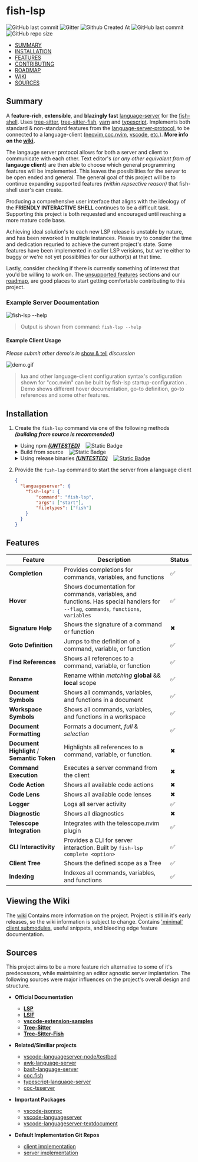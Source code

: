 
# fish-lsp
![GitHub last commit](https://img.shields.io/github/discussions/ndonfris/fish-lsp) 
![Gitter](https://img.shields.io/gitter/room/ndonfris/fish-lsp)
![Github Created At](https://img.shields.io/github/created-at/ndonfris/fish-lsp?labelColor=%23000&color=%234e6cfa)
![GitHub last commit](https://img.shields.io/github/last-commit/ndonfris/fish-lsp)
![GitHub repo size](https://img.shields.io/github/repo-size/ndonfris/fish-lsp)

- [SUMMARY](#summary)
- [INSTALLATION](#installation)
- [FEATURES](#features)
- [CONTRIBUTING](./docs/CONTRIBUTING.md)
- [ROADMAP](./docs/ROADMAP.md)
- [WIKI](#viewing-the-wiki)
- [SOURCES](#sources)

## Summary

A __feature-rich__, __extensible__, and __blazingly fast__ [language-server](https://github.com/microsoft/vscode-languageserver-node/tree/main/server/src/common) for the [fish-shell](https://fishshell.com/).
Uses [tree-sitter](https://tree-sitter.github.io/tree-sitter/), [tree-sitter-fish](https://github.com/ram02z/tree-sitter-fish), [yarn](https://yarnpkg.com/) and [typescript](https://www.typescriptlang.org/).
Implements both standard & non-standard features from the [language-server-protocol](https://microsoft.github.io/language-server-protocol/specifications/lsp/3.17/specification/#headerPart), to be connected to a language-client ([neovim](https://neovim.io/),[coc.nvim](https://github.com/neoclide/coc.nvim), [vscode](https://code.visualstudio.com/), [etc.](https://github.com/ndonfris/fish-lsp-language-clients)).
__More info on the [wiki](https://github.com/ndonfris/fish-lsp/wiki).__

The langauge server protocol allows for both a server and client to communicate
with each other. Text editor's (_or any other equivalent from of_ __langauge client__) are then able to choose which general
programming features will be implemented. This leaves the possibilities for the
server to be open ended and general. The general goal of this project will be
to continue expanding supported features _(within repsective reason)_ that
fish-shell user's can create.

Producing a comprehensive user interface that aligns with the ideology of the
__FRIENDLY INTERACTIVE SHELL__ continues to be a difficult task. Supporting this
project is both requested and encouraged until reaching a more mature code base.

Achieving ideal solution's to each new LSP release is unstable by nature,
and has been reworked in multiple instances. Please try to consider the time
and dedication requried to achieve the current project's state. Some features
have been implemented in earlier LSP verisions, but we're either to buggy
or we're not yet possiblities for our author(s) at that time.

Lastly, consider checking if there is currently something of interest that you'd be willing to work on.
The [unsupported features](#features) sections and our [roadmap](./docs/ROADMAP.md), are good places to start getting
comfortable contributing to this project.

<!-- Please try to be considerate of where you direct questions about questions that are related to -->
<!-- this project. Especially while the core team is currently undergoing the rust rewrite. It is -->
<!-- detrimental to  -->


<!-- This project aims to streamline to it's new user's will probably require some testing for maturity to continue. -->



<!-- expect for downloading this project, verified by  sharing specific solutions to the current -->
<!-- protocal iteration produces a multititude of benefits for  -->


<!-- differences will prevent  -->

<!-- improve the overall scope of support from other developers. -->
<!--  Which  -->

### Example Server Documentation

  ![fish-lsp --help](https://i.imgur.com/M6Zm3yW.png)

  > Output is shown from command: `fish-lsp --help`

#### Example Client Usage

_Please submit other demo's in_ [show & tell](https://github.com/ndonfris/fish-lsp/discussions/categories/show-and-tell) _discussion_

![demo.gif](https://github.com/ndonfris/fish-lsp/blob/fe52c7fb50173be7de80a4fa0db25ddc1e3a7498/fish-lsp-2024-4-25.gif)   
<!--- ![usage gif](https://media.giphy.com/media/v1.Y2lkPTc5MGI3NjExaWkwcDY5aTg1OGltbDV6cGh4cGU4a204cGd1aHd6MmNpMWRrZ2d1biZlcD12MV9pbnRlcm5hbF9naWZfYnlfaWQmY3Q9Zw/PdSL9U8GXwV8xECE8k/giphy.gif)--->
> lua and other language-client configuration syntax's
> configuration shown for "coc.nvim"
> can be built by fish-lsp startup-configuration <filetype>.
> Demo shows different hover documentation, go-to definition, go-to references
> and some other features.

<!-- ![helpmsg](https://i.imgur.com/Xypl9PN.png) -->
<!-- ![alt](https://player.vimeo.com/video/930061064?h=eaf4bb5804) -->
<!-- <iframe src="https://player.vimeo.com/video/930061064?h=eaf4bb5804" frameborder="0" webkitallowfullscreen mozallowfullscreen allowfullscreen></iframe> -->
<!-- <iframe src="https://player.vimeo.com/video/930061064?h=eaf4bb5804" width="640" height="360" frameborder="0" allow="autoplay; fullscreen; picture-in-picture" allowfullscreen></iframe> -->
<!-- <p><a href="https://vimeo.com/930061064">fish-lsp demo</a> from <a href="https://vimeo.com/user217605615">nick donfris</a> on <a href="https://vimeo.com">Vimeo</a>.</p> -->

## Installation

1. Create the `fish-lsp` command via one of the following methods ___(building
   from source is recommended)___

    <details>
    <!-- <summary>Using npm <b><i><ins>(UNTESTED, install from source is recommended)</ins></i></b>&nbsp;&nbsp;&nbsp;&nbsp;<img alt="Static Badge" src="https://img.shields.io/badge/recommended-white?style=plastic&logo=npm&logoColor=%235f5fd7&labelColor=%23000&color=%235f5fd7" wight="50%" /> -->
    <summary>Using npm <b><i><ins>(UNTESTED)</ins></i></b>&nbsp;&nbsp;&nbsp;&nbsp;<img alt="Static Badge" src="https://img.shields.io/badge/NOT_recommended-white?style=plastic&logo=npm&logoColor=%235f5fd7&labelColor=%23000&color=%235f5fd7" />
    </summary>

    ```fish
    npm i -g fish-lsp
    ```

    </details>
    <details>
    <summary>Build from source&nbsp;&nbsp;&nbsp;&nbsp;<img alt="Static Badge" src="https://img.shields.io/badge/for_contributing-blue?style=plastic&logo=devdotto&labelColor=grey" >
    </summary>

    - clone the repository

        ```fish
        git clone https://github.com/ndonfris/fish-lsp.git
        ```

    - enter the directory

         ```fish
         cd ./fish-lsp
         ```

    - run the install commands:

         ```fish
         yarn install # install dependencies
         ```

    </details>
    <details>
    <summary>Using release binaries <b><i><ins>(UNTESTED)</ins></i></b>&nbsp;&nbsp;&nbsp;&nbsp;<a href="https://github.com/ndonfris/fish-lsp/releases"><img alt="Static Badge" src="https://img.shields.io/badge/release%20branch-black?style=plastic&logo=powershell&logoColor=%23ce3df3&labelColor=%23000&color=%23ce3df3" ></a></summary>

    > ___Currently is not recommended for use as the release binaries are error
    > prone and not fully tested. Future `tsup` builds, should provide stability
    > across different installation enviornments.___

    - navigate to the [releases](https://github.com/ndonfris/fish-lsp/master/releases), and download the file for your OS

    - Rename file to fish-lsp (make sure the binary is executable as well)

        ```fish
        # cd to downloaded location 
        mv fish-lsp-linux fish-lsp 
        chmod +x ./fish-lsp
        ```

    - move the binary to your __\$PATH__:

        ```fish
        mv ./fish-lsp ~/.local/bin/fish-lsp
        ```

    </details>


1. Provide the `fish-lsp` command to start the server from a language client
    ```json
    {
      "languageserver": {
        "fish-lsp": {
            "command": "fish-lsp",
            "args": ["start"],
            "filetypes": ["fish"]
        }
      }
    }
   ```



## Features

| Feature | Description | Status |
| --- | --- | --- |
| __Completion__ | Provides completions for commands, variables, and functions | ✅ |
| __Hover__ | Shows documentation for commands, variables, and functions. Has special handlers for `--flag`, `commands`, `functions`, `variables` | ✅ |
| __Signature Help__ | Shows the signature of a command or function | ✖  |
| __Goto Definition__ | Jumps to the definition of a command, variable, or function | ✅ |
| __Find References__ | Shows all references to a command, variable, or function | ✅ |
| __Rename__ | Rename within _matching_ __global__ && __local__ scope | ✅ |
| __Document Symbols__ | Shows all commands, variables, and functions in a document | ✅ |
| __Workspace Symbols__ | Shows all commands, variables, and functions in a workspace | ✅ |
| __Document Formatting__ | Formats a document, _full_ & _selection_ | ✅ |
| __Document Highlight__ / __Semantic Token__ | Highlights all references to a command, variable, or function.  | ✖  |
| __Command Execution__ | Executes a server command from the client | ✖  |
| __Code Action__ | Shows all available code actions | ✖  |
| __Code Lens__ | Shows all available code lenses | ✖  |
| __Logger__ | Logs all server activity | ✅ |
| __Diagnostic__ | Shows all diagnostics | ✖  |
| __Telescope Integration__ | Integrates with the telescope.nvim plugin | ✅ |
| __CLI Interactivity__ | Provides a CLI for server interaction. Built by `fish-lsp complete <option>` | ✅ |
| __Client Tree__ | Shows the defined scope as a Tree | ✅ |
| __Indexing__ | Indexes all commands, variables, and functions | ✅ |

## Viewing the Wiki
The [wiki](https://github.com/ndonfris/fish-lsp/wiki)  Contains more information on the project. Project is still in it's early releases, so the wiki
information is subject to change. Contains ['minimal' client submodules](https://github.com/ndonfris/fish-lsp-language-clients),
useful snippets, and bleeding edge feature documentation.

## Sources
This project aims to be a more feature rich alternative to some of it's predecessors,
while maintaining an editor agnostic server implantation. The following sources were
major influences on the project's overall design and structure.

- __Official Documentation__
  - [__LSP__](https://microsoft.github.io/language-server-protocol/specifications/lsp/3.17/specification/#headerPart)
  - [__LSIF__](https://microsoft.github.io/language-server-protocol/specifications/lsp/3.17/specification/#headerPart)
  - [__vscode-extension-samples__](https://github.com/microsoft/vscode-extension-samples/tree/main)
  - [__Tree-Sitter__](https://tree-sitter.github.io/tree-sitter/)
  - [__Tree-Sitter-Fish__](https://github.com/ram02z/tree-sitter-fish)

- __Related/Similiar projects__
  - [vscode-languageserver-node/testbed](https://github.com/microsoft/vscode-languageserver-node/tree/main/testbed)
  - [awk-language-server](https://github.com/Beaglefoot/awk-language-server/tree/master/server)
  - [bash-language-server](https://github.com/bash-lsp/bash-language-server/tree/main/server/src)
  - [coc.fish](https://github.com/oncomouse/coc-fish)
  - [typescript-language-server](https://github.com/typescript-language-server/typescript-language-server#running-the-language-server)
  - [coc-tsserver](https://github.com/neoclide/coc-tsserver)

- __Important Packages__
  - [vscode-jsonrpc](https://www.npmjs.com/package/vscode-jsonrpc)
  - [vscode-languageserver](https://github.com/Microsoft/vscode-languageserver-node)
  - [vscode-languageserver-textdocument](https://github.com/Microsoft/vscode-languageserver-node)

- __Default Implementation Git Repos__
  - [client implementation](https://github.com/microsoft/vscode-languageserver-node/blob/main/client/src/common)
  - [server implementation](https://github.com/microsoft/vscode-languageserver-node/tree/main/server/src/common)  
